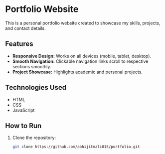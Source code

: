 # Portfolio Website

This is a personal portfolio website created to showcase my skills, projects, and contact details.

## Features
- **Responsive Design:** Works on all devices (mobile, tablet, desktop).
- **Smooth Navigation:** Clickable navigation links scroll to respective sections smoothly.
- **Project Showcase:** Highlights academic and personal projects.

## Technologies Used
- HTML
- CSS
- JavaScript

## How to Run
1. Clone the repository:
   ```bash
   git clone https://github.com/abhijitmali015/portfolio.git
